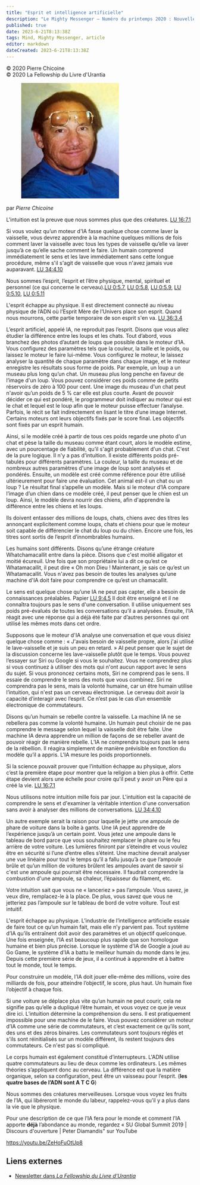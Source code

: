 ```yaml
---
title: "Esprit et intelligence artificielle"
description: "Le Mighty Messenger — Numéro du printemps 2020 : Nouvelles et opinions pour les lecteurs du Livre d'Urantia"
published: true
date: 2023-6-21T8:13:38Z
tags: Mind, Mighty Messenger, article
editor: markdown
dateCreated: 2023-6-21T8:13:38Z
---
```


<p class="v-card v-sheet theme--light grey lighten-3 px-2">© 2020 Pierre Chicoine<br>© 2020 La Fellowship du Livre d'Urantia</p>


<figure id="Figure_1" class="image urantiapedia image-style-align-left">
<img src="/image/article/The_Mighty_Messenger/2020_Spring/011.jpg">
</figure>

par _Pierre Chicoine_

L'intuition est la preuve que nous sommes plus que des créatures. [LU 16:7.1](/fr/The_Urantia_Book/16#p7_1)

Si vous voulez qu’un moteur d'IA fasse quelque chose comme laver la vaisselle, vous devrez apprendre à la machine quelques millions de fois comment laver la vaisselle avec tous les types de vaisselle qu’elle va laver jusqu’à ce qu’elle sache comment le faire. Un humain comprend immédiatement le sens et les lave immédiatement sans cette longue procédure, même s'il s'agit de vaisselle que vous n'avez jamais vue auparavant. [LU 34:4.10](/fr/The_Urantia_Book/34#p4_10)

Nous sommes l’esprit, l’esprit et l’être physique, mental, spirituel et personnel (ce qui concerne le cerveau).[LU 0:5.7](/fr/The_Urantia_Book/0#p5_7), [LU 0:5.8](/fr/The_Urantia_Book/0#p5_8), [LU 0:5.9](/fr/The_Urantia_Book/0#p5_9), [LU 0:5.10](/fr/The_Urantia_Book/0#p5_10), [LU 0:5.11](/fr/The_Urantia_Book/0#p5_11)

L'esprit échappe au physique. Il est directement connecté au niveau physique de l’ADN où l’Esprit Mère de l’Univers place son esprit. Quand nous mourrons, cette partie temporaire de son esprit s'en va. [LU 36:3.4](/fr/The_Urantia_Book/36#p3_4)

L’esprit artificiel, appelé IA, ne reproduit pas l’esprit. Disons que vous allez étudier la différence entre les loups et les chats. Tout d’abord, vous branchez des photos d’autant de loups que possible dans le moteur d’IA. Vous configurez des paramètres tels que la couleur, la taille et le poids, ou laissez le moteur le faire lui-même. Vous configurez le moteur, le laissez analyser la quantité de chaque paramètre dans chaque image, et le moteur enregistre les résultats sous forme de poids. Par exemple, un loup a un museau plus long qu’un chat. Un museau plus long penche en faveur de l’image d'un loup. Vous pouvez considérer ces poids comme de petits réservoirs de zéro à 100 pour cent. Une image du museau d'un chat peut n'avoir qu’un poids de 5 % car elle est plus courte. Avant de pouvoir décider ce qui est pondéré, le programmeur doit indiquer au moteur qui est le chat et lequel est le loup afin que le moteur puisse effectuer l’analyse. Parfois, le récit se fait indirectement en lisant le titre d’une image Internet. Certains moteurs ont leurs objectifs fixés par le score final. Les objectifs sont fixés par un esprit humain.

Ainsi, si le modèle créé à partir de tous ces poids regarde une photo d'un chat et pèse la taille du museau comme étant court, alors le modèle estime, avec un pourcentage de fiabilité, qu’il s'agit probablement d'un chat. C'est de la pure logique. Il n'y a pas d'intuition. Il existe différents poids pré-tabulés pour différents paramètres. La couleur, la taille du museau et de nombreux autres paramètres d'une image de loup sont analysés et pondérés. Ensuite, un modèle est créé comme référence pour être utilisé ultérieurement pour faire une évaluation. Cet animal est-il un chat ou un loup ? Le résultat final s’appelle un modèle. Mais si le moteur d’IA compare l’image d’un chien dans ce modèle créé, il peut penser que le chien est un loup. Ainsi, le modèle devra nourrir des chiens, afin d'apprendre la différence entre les chiens et les loups.

Ils doivent entasser des millions de loups, chats, chiens avec des titres les annonçant explicitement comme loups, chats et chiens pour que le moteur soit capable de différencier le chat du loup ou du chien. Encore une fois, les titres sont sortis de l’esprit d’innombrables humains.

Les humains sont différents. Disons qu’une étrange créature Whatchamacallit entre dans la pièce. Disons que c'est moitié alligator et moitié écureuil. Une fois que son propriétaire lui a dit ce qu’est ce Whatamacallit, il peut dire « Oh mon Dieu ! Maintenant, je sais ce qu’est un Whatamacallit. Vous n'avez pas besoin de toutes les analyses qu’une machine d'IA doit faire pour comprendre ce qu’est un chamacallit.

Le sens est quelque chose qu’une IA ne peut pas capter, elle a besoin de connaissances préalables. Papier [LU 9:4.5](/fr/The_Urantia_Book/9#p4_5) Il doit être enseigné et il ne connaîtra toujours pas le sens d'une conversation. Il utilise uniquement ses poids pré-évalués de toutes les conversations qu’il a analysées. Ensuite, l’IA réagit avec une réponse qui a déjà été faite par d’autres personnes qui ont utilisé les mêmes mots dans cet ordre.

Supposons que le moteur d'IA analyse une conversation et que vous disiez quelque chose comme : « J'avais besoin de vaisselle propre, alors j'ai utilisé le lave-vaisselle et je suis un peu en retard. » AI peut penser que le sujet de la discussion concerne les lave-vaisselle plutôt que le temps. Vous pouvez l’essayer sur Siri ou Google si vous le souhaitez. Vous ne comprendrez plus si vous continuez à utiliser des mots qui n'ont aucun rapport avec le sens du sujet. Si vous prononcez certains mots, Siri ne comprend pas le sens. Il essaie de comprendre le sens des mots que vous combinez. Siri ne comprendra pas le sens, mais la volonté humaine, car un être humain utilise l’intuition, qui n'est pas un cerveau électronique. Le cerveau doit avoir la capacité d’interagir avec l’esprit. Ce n’est pas le cas d’un ensemble électronique de commutateurs.

Disons qu’un humain se rebelle contre la vaisselle. La machine IA ne se rebellera pas comme la volonté humaine. Un humain peut choisir de ne pas comprendre le message selon lequel la vaisselle doit être faite. Une machine IA devra apprendre un million de façons de se rebeller avant de pouvoir réagir de manière rebelle. L’IA ne comprendra toujours pas le sens de la rébellion. Il réagira simplement de manière prévisible en fonction du modèle qu’il a appris. L'IA mesure les poids proportionnels.

Si la science pouvait prouver que l’intuition échappe au physique, alors c’est la première étape pour montrer que la religion a bien plus à offrir. Cette étape devient alors une échelle pour croire qu’il peut y avoir un Père qui a créé la vie. [LU 16:7.1](/fr/The_Urantia_Book/16#p7_1)

Nous utilisons notre intuition mille fois par jour. L'intuition est la capacité de comprendre le sens et d'examiner la véritable intention d'une conversation sans avoir à analyser des millions de conversations. [LU 34:4.10](/fr/The_Urantia_Book/34#p4_10)

Un autre exemple serait la raison pour laquelle je jette une ampoule de phare de voiture dans la boîte à gants. Une IA peut apprendre de l’expérience jusqu’à un certain point. Vous jetez une ampoule dans le tableau de bord parce que vous souhaitez remplacer le phare ou le feu arrière de votre voiture. Les lumières finiront par s’éteindre et vous voulez être en sécurité si l’une d’entre elles s’éteint. Une machine devrait analyser une vue linéaire pour tout le temps qu’il a fallu jusqu’à ce que l’ampoule brûle et qu’un million de voitures brûlent les ampoules avant de savoir si c'est une ampoule qui pourrait être nécessaire. Il faudrait comprendre la combustion d'une ampoule, sa chaleur, l’épaisseur du filament, etc.

Votre intuition sait que vous ne « lanceriez » pas l’ampoule. Vous savez, je veux dire, remplacez-le à la place. De plus, vous savez que vous ne jetteriez pas l’ampoule sur le tableau de bord de votre voiture. Tout est intuitif.

L'esprit échappe au physique. L’industrie de l’intelligence artificielle essaie de faire tout ce qu’un humain fait, mais elle n’y parvient pas. Tout système d’IA qu’ils entraînent doit avoir des paramètres et un objectif quelconque. Une fois enseignée, l’IA est beaucoup plus rapide que son homologue humaine et bien plus précise. Lorsque le système d'IA de Google a joué au Go Game, le système d'IA a battu le meilleur humain du monde dans le jeu. Depuis cette première série de jeux, il a continué à apprendre et à battre tout le monde, tout le temps.

Pour construire un modèle, l’IA doit jouer elle-même des millions, voire des milliards de fois, pour atteindre l’objectif, le score, plus haut. Un humain fixe l’objectif à chaque fois.

Si une voiture se déplace plus vite qu’un humain ne peut courir, cela ne signifie pas qu’elle a dupliqué l’être humain, et vous voyez ce que je veux dire ici. L’intuition détermine la compréhension du sens. Il est pratiquement impossible pour une machine de le faire. Vous pouvez considérer un moteur d’IA comme une série de commutateurs, et c’est exactement ce qu’ils sont, des uns et des zéros binaires. Les commutateurs sont toujours réglés et s'ils sont réinitialisés sur un modèle différent, ils restent toujours des commutateurs. Ce n'est pas si compliqué.

Le corps humain est également constitué d’interrupteurs. L'ADN utilise quatre commutateurs au lieu de deux comme les ordinateurs. Les mêmes théories s’appliquent donc au cerveau. La différence est que la matière organique, selon sa configuration, peut être un vaisseau pour l’esprit. (**les quatre bases de l’ADN sont A T C G**)

Nous sommes des créatures merveilleuses. Lorsque vous voyez les fruits de l’IA, qui libéreront le monde du labeur, rappelez-vous qu’il y a plus dans la vie que le physique.

Pour une description de ce que l’IA fera pour le monde et comment l’IA apporte **déjà** l’abondance au monde, regardez « SU Global Summit 2019 | Discours d'ouverture | Peter Diamandis" sur YouTube

https://youtu.be/ZeHoFuOtUp8

## Liens externes

* [Newsletter dans _La Fellowship du Livre d'Urantia_](https://assetrepository.urantiabook.org/AssetRepository/Communications/Mighty-Messenger/WEB-VERSION-MMApril20.pdf)

<br>

